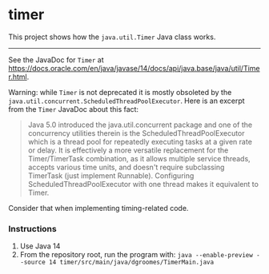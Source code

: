 # timer

This project shows how the `java.util.Timer` Java class works.

---

See the JavaDoc for `Timer` at <https://docs.oracle.com/en/java/javase/14/docs/api/java.base/java/util/Timer.html>.

Warning: while `Timer` is not deprecated it is mostly obsoleted by the `java.util.concurrent.ScheduledThreadPoolExecutor`.
Here is an excerpt from the `Timer` JavaDoc about this fact:

> Java 5.0 introduced the java.util.concurrent package and one of the concurrency utilities therein is the ScheduledThreadPoolExecutor which is a thread pool for repeatedly executing tasks at a given rate or delay. It is effectively a more versatile replacement for the Timer/TimerTask combination, as it allows multiple service threads, accepts various time units, and doesn't require subclassing TimerTask (just implement Runnable). Configuring ScheduledThreadPoolExecutor with one thread makes it equivalent to Timer.

Consider that when implementing timing-related code. 

### Instructions

1. Use Java 14
1. From the repository root, run the program with: `java --enable-preview --source 14 timer/src/main/java/dgroomes/TimerMain.java`
